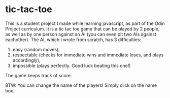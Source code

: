 # tic-tac-toe

This is a student project I made while learning javascript, as part of the Odin Project
curriculum.
It is a tic tac toe game that can be played by 2 people, as well as by one
person against an AI (you can even pit two AIs against eachother).
The AI, which I wrote from scratch, has 3 difficulties:
1) easy (random moves), 
2) respectable (checks for immediate wins and immediate loses, and plays accordingly), 
3) impossible (plays perfectly. Good luck beating this one!)

The game keeps track of score.

BTW: You can change the name of the players! Simply click on the name box.


